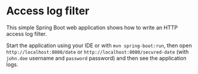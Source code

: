 # Access log filter

This simple Spring Boot web application shows how to write an HTTP access log filter.

Start the application using your IDE or with `mvn spring-boot:run`, then open `http://localhost:8080/date`
or `http://localhost:8080/secured-date` (with `john.doe` username and `password` password) and then see the application logs.
